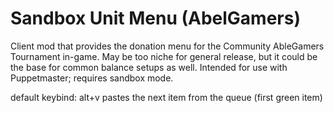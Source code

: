 # Sandbox Unit Menu (AbelGamers)

Client mod that provides the donation menu for the Community AbleGamers Tournament in-game. May be too niche for general release, but it could be the base for common balance setups as well. Intended for use with Puppetmaster; requires sandbox mode.

default keybind: alt+v pastes the next item from the queue (first green item)
